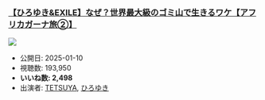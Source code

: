 ### [【ひろゆき&EXILE】なぜ？世界最大級のゴミ山で生きるワケ【アフリカガーナ旅②】](https://www.youtube.com/watch?v=nJDdh9Mi1M0)
[![](https://img.youtube.com/vi/nJDdh9Mi1M0/sddefault.jpg)](https://www.youtube.com/watch?v=nJDdh9Mi1M0)
-   公開日: 2025-01-10
-   視聴数: 193,950
-   **いいね数: 2,498**
-   出演者: [TETSUYA](/rehacq_fan/people/TETSUYA "wikilink"), [ひろゆき](/rehacq_fan/people/ひろゆき "wikilink")
